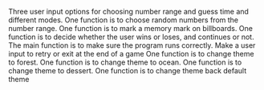 Three user input options for choosing number range and guess time and different modes.
One function is to choose random numbers from the number range.
One function is to mark a memory mark on billboards.
One function is to decide whether the user wins or loses, and continues or not.
The main function is to make sure the program runs correctly.
Make a user input to retry or exit at the end of a game
One function is to change theme to forest.
One function is to change theme to ocean.
One function is to change theme to dessert.
One function is to change theme back default theme
